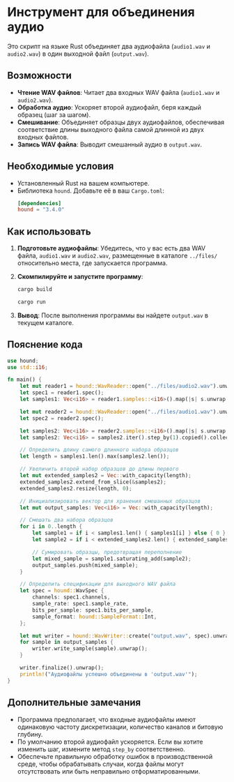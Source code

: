 # Инструмент для объединения аудио

Это скрипт на языке Rust объединяет два аудиофайла (`audio1.wav` и `audio2.wav`) в один выходной файл (`output.wav`).

## Возможности

- **Чтение WAV файлов**: Читает два входных WAV файла (`audio1.wav` и `audio2.wav`).
- **Обработка аудио**: Ускоряет второй аудиофайл, беря каждый образец (шаг за шагом).
- **Смешивание**: Объединяет образцы двух аудиофайлов, обеспечивая соответствие длины выходного файла самой длинной из двух входных файлов.
- **Запись WAV файла**: Выводит смешанный аудио в `output.wav`.

## Необходимые условия

- Установленный Rust на вашем компьютере.
- Библиотека `hound`. Добавьте её в ваш `Cargo.toml`:
  ```toml
  [dependencies]
  hound = "3.4.0"
  ```

## Как использовать

1. **Подготовьте аудиофайлы**: Убедитесь, что у вас есть два WAV файла, `audio1.wav` и `audio2.wav`, размещенные в каталоге `../files/` относительно места, где запускается программа.

2. **Скомпилируйте и запустите программу**:
   ```bash
   cargo build 
   ```

   ```bash
   cargo run
   ```

3. **Вывод**: После выполнения программы вы найдете `output.wav` в текущем каталоге.

## Пояснение кода

```rust
use hound;
use std::i16;

fn main() {
    let mut reader1 = hound::WavReader::open("../files/audio2.wav").unwrap();
    let spec1 = reader1.spec();
    let samples1: Vec<i16> = reader1.samples::<i16>().map(|s| s.unwrap()).collect();

    let mut reader2 = hound::WavReader::open("../files/audio1.wav").unwrap();
    let spec2 = reader2.spec();

    let samples2: Vec<i16> = reader2.samples::<i16>().map(|s| s.unwrap()).collect();
    let samples2: Vec<i16> = samples2.iter().step_by(1).copied().collect();

    // Определить длину самого длинного набора образцов
    let length = samples1.len().max(samples2.len());

    // Увеличить второй набор образцов до длины первого
    let mut extended_samples2 = Vec::with_capacity(length);
    extended_samples2.extend_from_slice(&samples2);
    extended_samples2.resize(length, 0);

    // Инициализировать вектор для хранения смешанных образцов
    let mut output_samples: Vec<i16> = Vec::with_capacity(length);

    // Смешать два набора образцов
    for i in 0..length {
        let sample1 = if i < samples1.len() { samples1[i] } else { 0 };
        let sample2 = if i < extended_samples2.len() { extended_samples2[i] } else { 0 };

        // Сумировать образцы, предотвращая переполнение
        let mixed_sample = sample1.saturating_add(sample2);
        output_samples.push(mixed_sample);
    }

    // Определить спецификации для выходного WAV файла
    let spec = hound::WavSpec {
        channels: spec1.channels,
        sample_rate: spec1.sample_rate,
        bits_per_sample: spec1.bits_per_sample,
        sample_format: hound::SampleFormat::Int,
    };

    let mut writer = hound::WavWriter::create("output.wav", spec).unwrap();
    for sample in output_samples {
        writer.write_sample(sample).unwrap();
    }

    writer.finalize().unwrap();
    println!("Аудиофайлы успешно объединены в 'output.wav'");
}
```

## Дополнительные замечания

- Программа предполагает, что входные аудиофайлы имеют одинаковую частоту дискретизации, количество каналов и битовую глубину.
- По умолчанию второй аудиофайл ускоряется. Если вы хотите изменить шаг, измените метод `step_by` соответственно.
- Обеспечьте правильную обработку ошибок в производственной среде, чтобы обрабатывать случаи, когда файлы могут отсутствовать или быть неправильно отформатированными.
